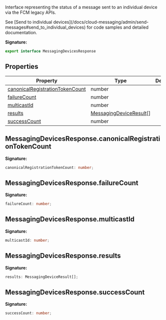 Interface representing the status of a message sent to an individual device via the FCM legacy APIs.

See \[Send to individual devices\](/docs/cloud-messaging/admin/send-messages\#send\_to\_individual\_devices) for code samples and detailed documentation.

<b>Signature:</b>

```typescript
export interface MessagingDevicesResponse 
```

## Properties

|  Property | Type | Description |
|  --- | --- | --- |
|  [canonicalRegistrationTokenCount](./firebase-admin.messaging.messagingdevicesresponse.md#messagingdevicesresponsecanonicalregistrationtokencount) | number |  |
|  [failureCount](./firebase-admin.messaging.messagingdevicesresponse.md#messagingdevicesresponsefailurecount) | number |  |
|  [multicastId](./firebase-admin.messaging.messagingdevicesresponse.md#messagingdevicesresponsemulticastid) | number |  |
|  [results](./firebase-admin.messaging.messagingdevicesresponse.md#messagingdevicesresponseresults) | [MessagingDeviceResult](./firebase-admin.messaging.messagingdeviceresult.md#messagingdeviceresult_interface)<!-- -->\[\] |  |
|  [successCount](./firebase-admin.messaging.messagingdevicesresponse.md#messagingdevicesresponsesuccesscount) | number |  |

## MessagingDevicesResponse.canonicalRegistrationTokenCount

<b>Signature:</b>

```typescript
canonicalRegistrationTokenCount: number;
```

## MessagingDevicesResponse.failureCount

<b>Signature:</b>

```typescript
failureCount: number;
```

## MessagingDevicesResponse.multicastId

<b>Signature:</b>

```typescript
multicastId: number;
```

## MessagingDevicesResponse.results

<b>Signature:</b>

```typescript
results: MessagingDeviceResult[];
```

## MessagingDevicesResponse.successCount

<b>Signature:</b>

```typescript
successCount: number;
```
